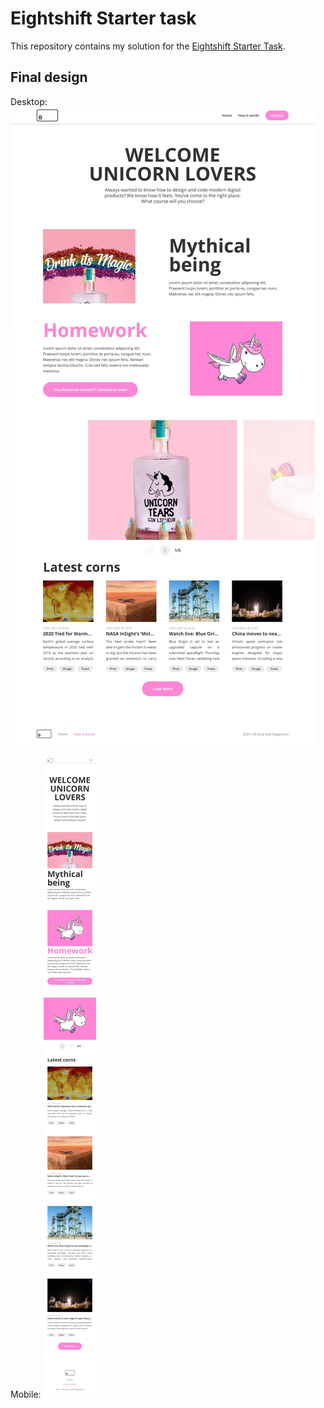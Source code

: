 # Eightshift Starter task

This repository contains my solution for the [Eightshift Starter Task](https://github.com/infinum/eightshift-starter-task).

## Final design

Desktop:
![Desktop](desktop.jpeg)

Mobile:
![Mobile](mobile.jpeg)